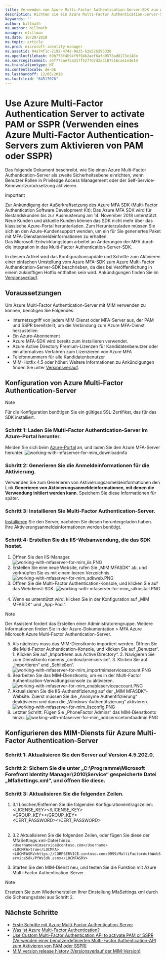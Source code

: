 ```yaml
---
title: Verwenden von Azure Multi-Factor Authentication-Server-SDK zum Aktivieren von PAM oder in SSPR-Szenarios | Microsoft-Dokumentation
description: Richten Sie ein Azure Multi-Factor Authentication-Server-SDK als zweite Sicherheitsebene ein, wenn Benutzer Rollen in Privileged Access Management und der Self-Service-Kennwortzurücksetzung aktivieren.
keywords: ''
author: billmath
ms.author: billmath
manager: mtillman
ms.date: 10/29/2018
ms.topic: article
ms.prod: microsoft-identity-manager
ms.assetid: 94a74f1c-2192-4748-9a25-62a526295338
ms.openlocfilehash: 69b7f8f4b94f9f94b2aef6afd9573ad8173e148e
ms.sourcegitcommit: a4f77aae75a317f5277d7d2a3187516cae1e3e19
ms.translationtype: HT
ms.contentlocale: de-DE
ms.lasthandoff: 12/05/2019
ms.locfileid: "64517676"
---
```

# <a name="use-azure-multi-factor-authentication-server-to-activate-pam-or-sspr"></a>Use Azure Multi-Factor Authentication Server to activate PAM or SSPR (Verwenden eines Azure Multi-Factor Authentication-Servers zum Aktivieren von PAM oder SSPR)
Das folgende Dokument beschreibt, wie Sie einen Azure Multi-Factor Authentication-Server als zweite Sicherheitsebene einrichten, wenn Benutzer Rollen in Priviledge Access Management oder der Self-Service-Kennwortzurücksetzung aktivieren.

> [!IMPORTANT]
> Zur Ankündigung der Außerkraftsetzung des Azure MFA SDK (Multi-Factor Authentication Software Development Kit): Das Azure MFA SDK wird für Bestandskunden bis zur Ausmusterung am 14. November 2018 unterstützt. Neue Kunden und aktuelle Kunden können das SDK nicht mehr über das klassische Azure-Portal herunterladen. Zum Herunterzuladen müssen Sie sich an den Azure-Kundensupport wenden, um ein für Sie generiertes Paket mit MFA-Dienstanmeldeinformationen zu erhalten. <br> Das Microsoft-Entwicklungsteam arbeitet an Änderungen der MFA durch die Integration in das Multi-Factor Authentication-Server-SDK.

In diesem Artikel wird das Konfigurationsupdate und Schritte zum Aktivieren einer einfachen Umstellung vom Azure MFA-SDK zum Azure Multi-Factor Authentication-Server-SDK beschrieben, da dies bei Veröffentlichung in einem zukünftigen Hotfix enthalten sein wird. Ankündigungen finden Sie im [Versionsverlauf](./reference/version-history.md). 

## <a name="prerequisites"></a>Voraussetzungen

Um Azure Multi-Factor Authentication-Server mit MIM verwenden zu können, benötigen Sie Folgendes:

- Internetzugriff von jedem MIM-Dienst oder MFA-Server aus, der PAM und SSPR bereitstellt, um die Verbindung zum Azure MFA-Dienst herzustellen
- Ein Azure-Abonnement
- Azure MFA-SDK wird bereits zum Installieren verwendet.
- Azure Active Directory Premium-Lizenzen für Kandidatenbenutzer oder ein alternatives Verfahren zum Lizenzieren von Azure MFA
- Telefonnummern für alle Kandidatenbenutzer
- MIM-Hotfix 4.5 oder höher: Weitere Informationen zu Ankündigungen finden Sie unter [Versionsverlauf](./reference/version-history.md).

## <a name="azure-multi-factor-authentication-server-configuration"></a>Konfiguration von Azure Multi-Factor Authentication-Server 
> [!NOTE] 
> Für die Konfiguration benötigen Sie ein gültiges SSL-Zertifikat, das für das SDK installiert. 

### <a name="step-1-download-azure-multi-factor-authentication-server-from-the-azure-portal"></a>Schritt 1: Laden Sie Multi-Factor Authentication-Server im Azure-Portal herunter. 
Melden Sie sich beim [Azure-Portal](https://portal.azure.com/) an, und laden Sie den Azure MFA-Server herunter.
![working-with-mfaserver-for-mim_downloadmfa](media/working-with-mfaserver-for-mim/working-with-mfaserver-for-mim_downloadmfa.PNG)

### <a name="step-2-generate-activation-credentials"></a>Schritt 2: Generieren Sie die Anmeldeinformationen für die Aktivierung.
Verwenden Sie zum Generieren von Aktivierungsanmeldeinformationen den Link **Generieren von Aktivierungsanmeldeinformationen, mit denen die Verwendung initiiert werden kann**. Speichern Sie diese Informationen für später.

### <a name="step-3-install-the-azure-multi-factor-authentication-server"></a>Schritt 3: Installieren Sie Multi-Factor Authentication-Server.
[Installieren](https://docs.microsoft.com/en-us/azure/active-directory/authentication/howto-mfaserver-deploy#install-and-configure-the-mfa-server) Sie den Server, nachdem Sie diesen heruntergeladen haben.  Ihre Aktivierungsanmeldeinformationen werden benötigt. 

### <a name="step-4-create-your-iis-web-application-that-will-host-the-sdk"></a>Schritt 4: Erstellen Sie die IIS-Webanwendung, die das SDK hostet.
1. Öffnen Sie den IIS-Manager. ![working-with-mfaserver-for-mim_iis.PNG](media/working-with-mfaserver-for-mim/working-with-mfaserver-for-mim_iis.PNG)
2.  Erstellen Sie eine neue Website, rufen Sie „MIM MFASDK“ ab, und verknüpfen Sie es mit einem leeren Verzeichnis. ![working-with-mfaserver-for-mim_sdkweb.PNG](media/working-with-mfaserver-for-mim/working-with-mfaserver-for-mim_sdkweb.PNG)
3. Öffnen Sie die Multi-Factor Authentication-Konsole, und klicken Sie auf das Webdienst-SDK. ![working-with-mfaserver-for-mim_sdkinstall.PNG](media/working-with-mfaserver-for-mim/working-with-mfaserver-for-mim_sdkinstall.PNG).
4. Wenn es unterstützt wird, klicken Sie in der Konfiguration auf „MIM MFASDK“ und „App-Pool“.

> [!NOTE] 
> Der Assistent fordert das Erstellen einer Administratorengruppe. Weitere Informationen finden Sie in der Azure-Dokumentation > MFA Azure Microsoft Azure Multi-Factor Authentication-Server.

5. Als nächstes muss das MIM-Dienstkonto importiert werden. Öffnen Sie die Multi-Factor Authentication-Konsole, und klicken Sie auf „Benutzer“. 1. Klicken Sie auf „Importieren aus Active Directory“. 2. Navigieren Sie zum Dienstkonto namens „contoso\mimservice“. 3. Klicken Sie auf „Importieren“ und „Schließen“. ![working-with-mfaserver-for-mim_importmimserviceaccount.PNG](media/working-with-mfaserver-for-mim/working-with-mfaserver-for-mim_importmimserviceaccount.PNG) 
6. Bearbeiten Sie das MIM-Dienstkonto, um es in der Multi-Factor Authentication-Verwaltungskonsole zu aktivieren. ![working-with-mfaserver-for-mim_enableserviceaccount.PNG](media/working-with-mfaserver-for-mim/working-with-mfaserver-for-mim_enableserviceaccount.PNG)
7. Aktualisieren Sie die IIS-Authentifizierung auf der „MIM MFASDK“-Website. Zuerst müssen Sie die „Anonyme Authentifizierung“ deaktivieren und dann die „Windows-Authentifizierung“ aktivieren. ![working-with-mfaserver-for-mim_iisconfig.PNG](media/working-with-mfaserver-for-mim/working-with-mfaserver-for-mim_iisconfig.PNG)
8. Letzter Schritt: Fügen Sie „PhoneFactor Admins“ das MIM-Dienstkonto hinzu. ![working-with-mfaserver-for-mim_addservicetomfaadmin.PNG](media/working-with-mfaserver-for-mim/working-with-mfaserver-for-mim_addservicetomfaadmin.PNG)

## <a name="configuring-the-mim-service-for-azure-multi-factor-authentication-server"></a>Konfigurieren des MIM-Diensts für Azure Multi-Factor Authentication-Server 

### <a name="step-1-patch-server-to-452020"></a>Schritt 1: Aktualisieren Sie den Server auf Version 4.5.202.0.
 
### <a name="step-2-backup-and-open-the-mfasettingsxml-located-in-the-cprogram-filesmicrosoft-forefront-identity-manager2010service"></a>Schritt 2: Sichern Sie die unter „C:\Programme\Microsoft Forefront Identity Manager\2010\Service“ gespeicherte Datei „MfaSettings.xml“, und öffnen Sie diese.

### <a name="step-3-update-the-following-lines"></a>Schritt 3: Aktualisieren Sie die folgenden Zeilen.
1. 3.1 Löschen/Entfernen Sie die folgenden Konfigurationeintragszeilen: <br>
<LICENSE_KEY></LICENSE_KEY><br>
<GROUP_KEY></GROUP_KEY><br>
<CERT_PASSWORD></CERT_PASSWORD><br>
<CertFilePath></CertFilePath><br>

2. 3.2 Aktualisieren Sie die folgenden Zeilen, oder fügen Sie diese der MfaSettings.xml-Datei hinzu. <br>
`<Username>mimservice@contoso.com</Username>` <br>
`<LOCMFA>true</LOCMFA>`<br>
`<LOCMFASRV>https://CORPSERVICE.contoso.com:9999/MultiFactorAuthWebServiceSdk/PfWsSdk.asmx</LOCMFASRV>`

3. Starten Sie den MIM-Dienst neu, und testen Sie die Funktion mit Azure Multi-Factor Authentication-Server.

> [!NOTE] 
> Ersetzen Sie zum Wiederherstellen Ihrer Einstellung MfaSettings.xml durch die Sicherungsdatei aus Schritt 2.


## <a name="next-steps"></a>Nächste Schritte

-    [Erste Schritte mit Azure Multi-Factor Authentication-Server](https://docs.microsoft.com/en-us/azure/active-directory/authentication/howto-mfaserver-deploy)
- [Was ist Azure Multi-Factor Authentication?](https://docs.microsoft.com/azure/multi-factor-authentication/multi-factor-authentication)
- [Use Custom Multi-Factor Authentication API to activate PAM or SSPR (Verwenden einer benutzerdefinierten Multi-Factor Authentication-API zum Aktivieren von PAM oder SSPR)](Working-with-custommfaserver-for-mim.md)
- [MIM version release history (Versionsverlauf der MIM-Version)](./reference/version-history.md)
